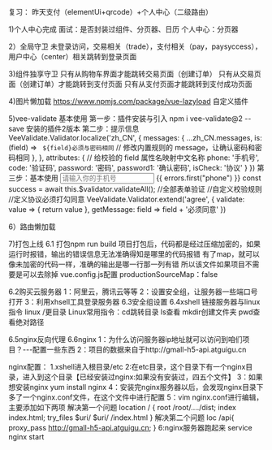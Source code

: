 复习：
昨天支付（elementUi+qrcode）+个人中心（二级路由）

1)个人中心完成
面试：是否封装过组件、分页器、日历
个人中心：分页器

2）全局守卫
未登录访问，交易相关（trade），支付相关（pay，paysyccess），用户中心（center）相关跳转到登录页面

3)组件独享守卫
只有从购物车界面才能跳转交易页面（创建订单）
只有从交易页面（创建订单）才能跳转到支付页面
只有从支付页面才能跳转到支付成功页面

4)图片懒加载
https://www.npmjs.com/package/vue-lazyload
自定义插件

5)vee-validate 基本使用
第一步：插件安装与引入
npm i vee-validate@2 --save 安装的插件2版本
第二步：提示信息 
VeeValidate.Validator.localize('zh_CN', {
  messages: {
    ...zh_CN.messages,
    is: (field) => ` ${field}必须与密码相同`
    // 修改内置规则的 message，让确认密码和密码相同 },
  },
  attributes: {
    // 给校验的 field 属性名映射中文名称 
    phone: '手机号',
    code: '验证码',
    password: '密码',
    password1: '确认密码',
    isCheck: '协议'
  }
})
第三步：基本使用
 <input
          placeholder="请输入你的手机号"
          v-model="phone"
          name="phone"
          v-validate="{ required: true, regex: /^1\d{10}$/ }"
          :class="{ invalid: errors.has('phone') }"
        />
 <span class="error-msg">{{ errors.first("phone") }}</span>
const success = await this.$validator.validateAll(); //全部表单验证
//自定义校验规则
//定义协议必须打勾同意
VeeValidate.Validator.extend('agree', {
validate: value => {
return value
},
getMessage: field => field + '必须同意'
})

6）路由懒加载

7)打包上线
6.1 打包npm run build
项目打包后，代码都是经过压缩加密的，如果运行时报错，输出的错误信息无法准确得知是哪里的代码报错
有了map，就可以像未加密的代码一样，准确的输出是哪一行那一列有错
所以该文件如果项目不需要是可以去除掉
vue.config.js配置
productionSourceMap：false

6.2购买云服务器
1：阿里云，腾讯云等等
2：设置安全组，让服务器一些端口号打开
3：利用xhsell工具登录服务器
6.3安全组设置
6.4xshell 链接服务器与linux指令
linux /更目录
Linux常用指令：cd跳转目录  ls查看 mkdir创建文件夹 pwd查看绝对路径

6.5nginx反向代理
6.6nginx
1：为什么访问服务器ip地址就可以访问到咱们项目？---配置一些东西
2：项目的数据来自于http://gmall-h5-api.atguigu.cn

nginx配置：
1.xshell进入根目录/etc
2:在etc目录，这个目录下有一个nginx目录，进入到这个目录【已经安装过nginx:如果没有安装过，四五个文件】
3：如果想安装nginx  yum install nginx
4：安装完nginx服务器以后，会发现nginx目录下多了一个nginx.conf文件，在这个文件中进行配置
5：vim nginx.conf进行编辑，主要添加如下两项
解决第一个问题
location / {
  root  /root/..../dist;
  index index.html;
  try_files $uri/ $uri/ /index.html
}
解决第二个问题
loc /api{
  proxy_pass http://gmall-h5-api.atguigu.cn;
}
6:nginx服务器跑起来
service nginx start